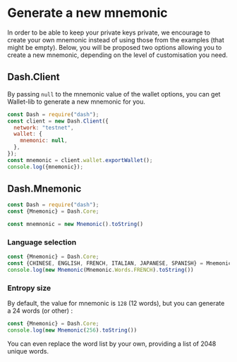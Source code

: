 # Generate a new mnemonic

In order to be able to keep your private keys private, we encourage to create your own mnemonic instead of using those from the examples (that might be empty).
Below, you will be proposed two options allowing you to create a new mnemonic, depending on the level of customisation you need.

## Dash.Client

By passing `null` to the mnemonic value of the wallet options, you can get Wallet-lib to generate a new mnemonic for you.

```js
const Dash = require("dash");
const client = new Dash.Client({
  network: "testnet",
  wallet: {
    mnemonic: null,
  },
});
const mnemonic = client.wallet.exportWallet();
console.log({mnemonic});
```

## Dash.Mnemonic

```js
const Dash = require("dash");
const {Mnemonic} = Dash.Core;

const mnemnonic = new Mnemonic().toString()
```

### Language selection

```js
const {Mnemonic} = Dash.Core;
const {CHINESE, ENGLISH, FRENCH, ITALIAN, JAPANESE, SPANISH} = Mnemonic.Words;
console.log(new Mnemonic(Mnemonic.Words.FRENCH).toString())
```

### Entropy size

By default, the value for mnemonic is `128` (12 words), but you can generate a 24 words (or other) :

```js
const {Mnemonic} = Dash.Core;
console.log(new Mnemonic(256).toString())
```

You can even replace the word list by your own, providing a list of 2048 unique words.
